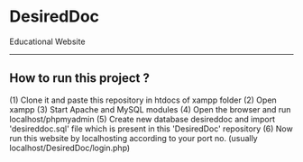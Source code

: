 # DesiredDoc
Educational Website

--------------------------
How to run this project ?
--------------------------

(1) Clone it and paste this repository in htdocs of xampp folder
(2) Open xampp
(3) Start Apache and MySQL modules
(4) Open the browser and run localhost/phpmyadmin
(5) Create new database desireddoc and import 'desireddoc.sql' file which is present in this 'DesiredDoc' repository
(6) Now run this website by localhosting according to your port no. (usually localhost/DesiredDoc/login.php)


